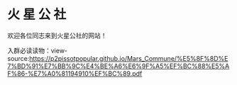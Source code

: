 # 火   星   公   社

欢迎各位同志来到火星公社的网站！

入群必读读物：view-source:https://p2pissotpopular.github.io/Mars_Commune/%E5%8F%8D%E7%BD%91%E7%BB%9C%E4%BE%A6%E6%9F%A5%EF%BC%88%E5%AF%86-%E7%A0%81194910%EF%BC%89.pdf
